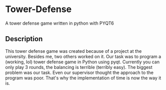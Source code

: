 # Tower-Defense

A tower defense game written in python with PYQT6

## Description

This tower defense game was created because of a project at the university. Besides me, two others worked on it.
Our task was to program a (working, lol) tower defense game in Python using pyqt. Currently you can only play 3 rounds, the balancing is terrible (terribly easy).
The biggest problem was our task. Even our supervisor thought the approach to the program was poor. That's why the implementation of time is now the way it is.
